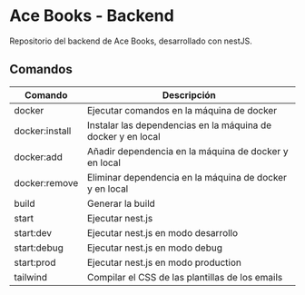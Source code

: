 # Ace Books - Backend

Repositorio del backend de Ace Books, desarrollado con nestJS.

## Comandos

| Comando        | Descripción                                                  |
| -------------- | ------------------------------------------------------------ |
| docker         | Ejecutar comandos en la máquina de docker                    |
| docker:install | Instalar las dependencias en la máquina de docker y en local |
| docker:add     | Añadir dependencia en la máquina de docker y en local        |
| docker:remove  | Eliminar dependencia en la máquina de docker y en local      |
| build          | Generar la build                                             |
| start          | Ejecutar nest.js                                             |
| start:dev      | Ejecutar nest.js en modo desarrollo                          |
| start:debug    | Ejecutar nest.js en modo debug                               |
| start:prod     | Ejecutar nest.js en modo production                          |
| tailwind       | Compilar el CSS de las plantillas de los emails              |

